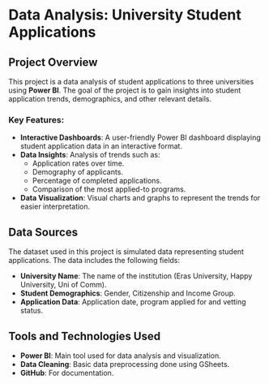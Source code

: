 # Data Analysis: University Student Applications

## Project Overview

This project is a data analysis of student applications to three universities using **Power BI**. The goal of the project is to gain insights into student application trends, demographics, and other relevant details.

### Key Features:
- **Interactive Dashboards**: A user-friendly Power BI dashboard displaying student application data in an interactive format.
- **Data Insights**: Analysis of trends such as:
  - Application rates over time.
  - Demography of applicants.
  - Percentage of completed applications.
  - Comparison of the most applied-to programs.
- **Data Visualization**: Visual charts and graphs to represent the trends for easier interpretation.

## Data Sources

The dataset used in this project is simulated data representing student applications. The data includes the following fields:
- **University Name**: The name of the institution (Eras University, Happy University, Uni of Comm).
- **Student Demographics**: Gender, Citizenship and Income Group.
- **Application Data**: Application date, program applied for and vetting status.

## Tools and Technologies Used

- **Power BI**: Main tool used for data analysis and visualization.
- **Data Cleaning**: Basic data preprocessing done using GSheets.
- **GitHub**: For documentation.
